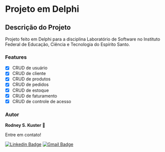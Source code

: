# Projeto em Delphi

## Descrição do Projeto
<p>Projeto feito em Delphi para a disciplina Laboratório de Software no Instituto Federal de Educação, Ciência e Tecnologia do Espírito Santo.</p>

### Features

- [x] CRUD de usuário
- [x] CRUD de cliente
- [x] CRUD de produtos
- [x] CRUD de pedidos
- [x] CRUD de estoque
- [x] CRUD de faturamento
- [x] CRUD de controle de acesso

### Autor

<a><b>Rodney S. Kuster</b></a> <a>🚀</a>

Entre em contato!

[![Linkedin Badge](https://img.shields.io/badge/-Rodney-blue?style=flat-square&logo=Linkedin&logoColor=white&link=https://www.linkedin.com/in/rodney-schultz-kuster/)](https://www.linkedin.com/in/rodney-schultz-kuster/) 
[![Gmail Badge](https://img.shields.io/badge/-rodneysk25@gmail.com-c14438?style=flat-square&logo=Gmail&logoColor=white&link=mailto:rodneysk25@gmail.com)](mailto:rodneysk25@gmail.com)
